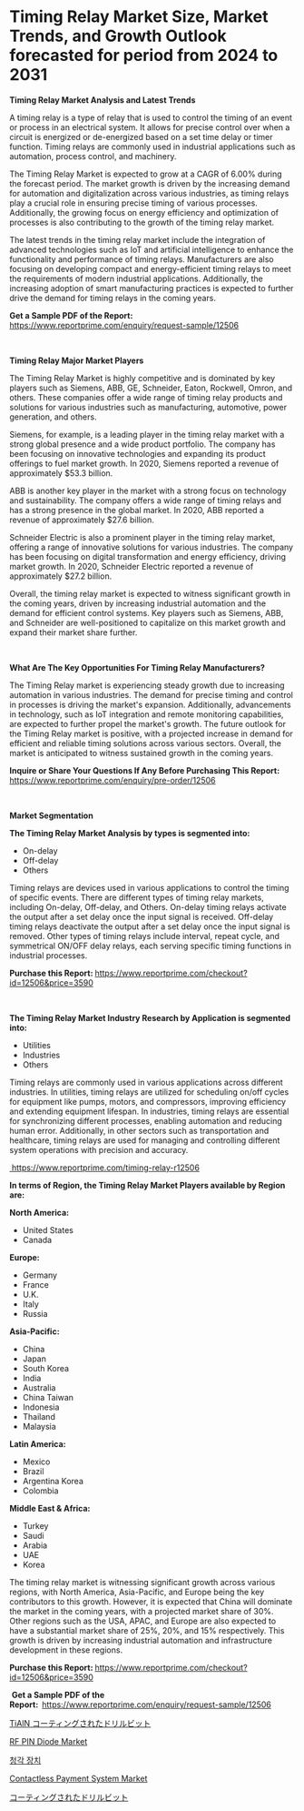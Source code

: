 <p><h1>Timing Relay Market Size, Market Trends, and Growth Outlook forecasted for period from 2024 to 2031</h1></p><p><strong>Timing Relay Market Analysis and Latest Trends</strong></p>
<p><p>A timing relay is a type of relay that is used to control the timing of an event or process in an electrical system. It allows for precise control over when a circuit is energized or de-energized based on a set time delay or timer function. Timing relays are commonly used in industrial applications such as automation, process control, and machinery.</p><p>The Timing Relay Market is expected to grow at a CAGR of 6.00% during the forecast period. The market growth is driven by the increasing demand for automation and digitalization across various industries, as timing relays play a crucial role in ensuring precise timing of various processes. Additionally, the growing focus on energy efficiency and optimization of processes is also contributing to the growth of the timing relay market.</p><p>The latest trends in the timing relay market include the integration of advanced technologies such as IoT and artificial intelligence to enhance the functionality and performance of timing relays. Manufacturers are also focusing on developing compact and energy-efficient timing relays to meet the requirements of modern industrial applications. Additionally, the increasing adoption of smart manufacturing practices is expected to further drive the demand for timing relays in the coming years.</p></p>
<p><strong>Get a Sample PDF of the Report:&nbsp;</strong> <a href="https://www.reportprime.com/enquiry/request-sample/12506">https://www.reportprime.com/enquiry/request-sample/12506</a></p>
<p>&nbsp;</p>
<p><strong>Timing Relay Major Market Players</strong></p>
<p><p>The Timing Relay Market is highly competitive and is dominated by key players such as Siemens, ABB, GE, Schneider, Eaton, Rockwell, Omron, and others. These companies offer a wide range of timing relay products and solutions for various industries such as manufacturing, automotive, power generation, and others.</p><p>Siemens, for example, is a leading player in the timing relay market with a strong global presence and a wide product portfolio. The company has been focusing on innovative technologies and expanding its product offerings to fuel market growth. In 2020, Siemens reported a revenue of approximately $53.3 billion.</p><p>ABB is another key player in the market with a strong focus on technology and sustainability. The company offers a wide range of timing relays and has a strong presence in the global market. In 2020, ABB reported a revenue of approximately $27.6 billion.</p><p>Schneider Electric is also a prominent player in the timing relay market, offering a range of innovative solutions for various industries. The company has been focusing on digital transformation and energy efficiency, driving market growth. In 2020, Schneider Electric reported a revenue of approximately $27.2 billion.</p><p>Overall, the timing relay market is expected to witness significant growth in the coming years, driven by increasing industrial automation and the demand for efficient control systems. Key players such as Siemens, ABB, and Schneider are well-positioned to capitalize on this market growth and expand their market share further.</p></p>
<p>&nbsp;</p>
<p><strong>What Are The Key Opportunities For Timing Relay Manufacturers?</strong></p>
<p><p>The Timing Relay market is experiencing steady growth due to increasing automation in various industries. The demand for precise timing and control in processes is driving the market's expansion. Additionally, advancements in technology, such as IoT integration and remote monitoring capabilities, are expected to further propel the market's growth. The future outlook for the Timing Relay market is positive, with a projected increase in demand for efficient and reliable timing solutions across various sectors. Overall, the market is anticipated to witness sustained growth in the coming years.</p></p>
<p><strong>Inquire or Share Your Questions If Any Before Purchasing This Report:</strong> <a href="https://www.reportprime.com/enquiry/pre-order/12506">https://www.reportprime.com/enquiry/pre-order/12506</a></p>
<p>&nbsp;</p>
<p><strong>Market Segmentation</strong></p>
<p><strong>The Timing Relay Market Analysis by types is segmented into:</strong></p>
<p><ul><li>On-delay</li><li>Off-delay</li><li>Others</li></ul></p>
<p><p>Timing relays are devices used in various applications to control the timing of specific events. There are different types of timing relay markets, including On-delay, Off-delay, and Others. On-delay timing relays activate the output after a set delay once the input signal is received. Off-delay timing relays deactivate the output after a set delay once the input signal is removed. Other types of timing relays include interval, repeat cycle, and symmetrical ON/OFF delay relays, each serving specific timing functions in industrial processes.</p></p>
<p><strong>Purchase this Report:&nbsp;</strong><a href="https://www.reportprime.com/checkout?id=12506&price=3590">https://www.reportprime.com/checkout?id=12506&price=3590</a></p>
<p>&nbsp;</p>
<p><strong>The Timing Relay Market Industry Research by Application is segmented into:</strong></p>
<p><ul><li>Utilities</li><li>Industries</li><li>Others</li></ul></p>
<p><p>Timing relays are commonly used in various applications across different industries. In utilities, timing relays are utilized for scheduling on/off cycles for equipment like pumps, motors, and compressors, improving efficiency and extending equipment lifespan. In industries, timing relays are essential for synchronizing different processes, enabling automation and reducing human error. Additionally, in other sectors such as transportation and healthcare, timing relays are used for managing and controlling different system operations with precision and accuracy.</p></p>
<p><a href="https://www.reportprime.com/timing-relay-r12506">&nbsp;https://www.reportprime.com/timing-relay-r12506</a></p>
<p><strong>In terms of Region, the Timing Relay Market Players available by Region are:</strong></p>
<p>
    <p> <strong> North America: </strong>
        <ul>
            <li>United States</li>
            <li>Canada</li>
        </ul>
        </p> 
    <p> <strong> Europe: </strong>
        <ul>
            <li>Germany</li>
            <li>France</li>
            <li>U.K.</li>
            <li>Italy</li>
            <li>Russia</li>
        </ul>
        </p> 
    <p> <strong> Asia-Pacific: </strong>
        <ul>
            <li>China</li>
            <li>Japan</li>
            <li>South Korea</li>
            <li>India</li>
            <li>Australia</li>
            <li>China Taiwan</li>
            <li>Indonesia</li>
            <li>Thailand</li>
            <li>Malaysia</li>
        </ul>
        </p> 
    <p> <strong> Latin America: </strong>
        <ul>
            <li>Mexico</li>
            <li>Brazil</li>
            <li>Argentina Korea</li>
            <li>Colombia</li>
        </ul>
        </p> 
    <p> <strong> Middle East & Africa: </strong>
        <ul>
            <li>Turkey</li>
            <li>Saudi</li>
            <li>Arabia</li>
            <li>UAE</li>
            <li>Korea</li>
        </ul>
    </p>
    </p>
<p><p>The timing relay market is witnessing significant growth across various regions, with North America, Asia-Pacific, and Europe being the key contributors to this growth. However, it is expected that China will dominate the market in the coming years, with a projected market share of 30%. Other regions such as the USA, APAC, and Europe are also expected to have a substantial market share of 25%, 20%, and 15% respectively. This growth is driven by increasing industrial automation and infrastructure development in these regions.</p></p>
<p><strong>Purchase this Report: </strong><a href="https://www.reportprime.com/checkout?id=12506&price=3590">https://www.reportprime.com/checkout?id=12506&price=3590</a></p>
<p>&nbsp;<strong>Get a Sample PDF of the Report:&nbsp;&nbsp;</strong><a href="https://www.reportprime.com/enquiry/request-sample/12506">https://www.reportprime.com/enquiry/request-sample/12506</a></p>
<p><strong></strong></p>
<p><p><a href="https://github.com/NikitaBruen/Market-Research-Report-List-1/blob/main/446736970820.md">TiAlN コーティングされたドリルビット</a></p><p><a href="https://github.com/DeonteStanton2023/Market-Research-Report-List-1/blob/main/rf-pin-diode-market.md">RF PIN Diode Market</a></p><p><a href="https://github.com/JosefaRice/Market-Research-Report-List-1/blob/main/515207568332.md">청각 장치</a></p><p><a href="https://github.com/Glendatilghmankmgz0rbhwpy/Market-Research-Report-List-2/blob/main/contactless-payment-system-market.md">Contactless Payment System Market</a></p><p><a href="https://github.com/RudySimonis2023/Market-Research-Report-List-1/blob/main/549152570819.md">コーティングされたドリルビット</a></p></p>